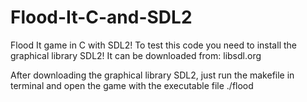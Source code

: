 # Flood-It-C-and-SDL2
Flood It game in C with SDL2! To test this code you need to install the graphical library SDL2! It can be downloaded from: libsdl.org

After downloading the graphical library SDL2, just run the makefile in terminal and open the game with the executable file ./flood
